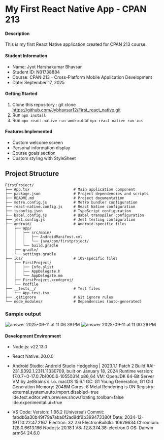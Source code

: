 # My First React Native App - CPAN 213

#### Description
This is my first React Native application created for CPAN 213 course.

#### Student Information
- Name: Jyot Harshakumar Bhavsar
- Student ID: N01738884
- Course: CPAN 213 - Cross-Platform Mobile Application Development
- Date: September 17, 2025

#### Getting Started
1. Clone this repository : git clone https://github.com/Jybhavsar12/First_react_native.git
2. Run `npm install`
3. Run `npx react-native run-android` or `npx react-native run-ios`

#### Features Implemented
- Custom welcome screen
- Personal information display
- Course goals section
- Custom styling with StyleSheet
  
## Project Structure
```
FirstProject/
├── App.tsx                    # Main application component
├── package.json               # Project dependencies and scripts
├── README.md                  # Project documentation
├── metro.config.js            # Metro bundler configuration
├── react-native.config.js     # React Native configuration
├── tsconfig.json              # TypeScript configuration
├── babel.config.js            # Babel transpiler configuration
├── jest.config.js             # Jest testing configuration
├── android/                   # Android-specific files
│   ├── app/
│   │   ├── src/main/
│   │   │   ├── AndroidManifest.xml
│   │   │   └── java/com/firstproject/
│   │   └── build.gradle
│   ├── gradle/
│   └── settings.gradle
├── ios/                       # iOS-specific files
│   ├── FirstProject/
│   │   ├── Info.plist
│   │   ├── AppDelegate.h
│   │   └── AppDelegate.mm
│   ├── FirstProject.xcodeproj/
│   └── Podfile
├── __tests__/                 # Test files
│   └── App.test.tsx
├── .gitignore                 # Git ignore rules
└── node_modules/              # Dependencies (auto-generated)
```


### Sample output 

![answer 2025-09-11 at 11 06 39 PM](https://github.com/user-attachments/assets/2c660d83-7d42-4529-9a27-11ba371ada09)
![answer 2025-09-11 at 11 00 29 PM](https://github.com/user-attachments/assets/c8b87989-bd3c-45a8-9809-e735d9a1bf8c)


#### Development Environment
- Node.js: v22.13.0
- React Native: 20.0.0
- Android Studio: Android Studio Hedgehog | 2023.1.1 Patch 2
Build #AI-231.9392.1.2311.11330709, built on January 18, 2024
Runtime version: 17.0.7+0-17.0.7b1000.6-10550314 x86_64
VM: OpenJDK 64-Bit Server VM by JetBrains s.r.o.
macOS 15.6.1
GC: G1 Young Generation, G1 Old Generation
Memory: 2048M
Cores: 8
Metal Rendering is ON
Registry:
    external.system.auto.import.disabled=true
    ide.text.editor.with.preview.show.floating.toolbar=false
    ide.experimental.ui=true


- VS Code: Version: 1.96.2 (Universal)
Commit: fabdb6a30b49f79a7aba0f2ad9df9b399473380f
Date: 2024-12-19T10:22:47.216Z
Electron: 32.2.6
ElectronBuildId: 10629634
Chromium: 128.0.6613.186
Node.js: 20.18.1
V8: 12.8.374.38-electron.0
OS: Darwin arm64 24.6.0
